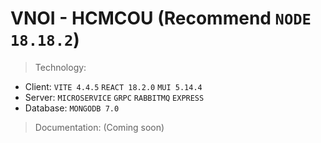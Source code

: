 # VNOI - HCMCOU (Recommend `NODE 18.18.2`)

> Technology:
- Client:   `VITE 4.4.5` `REACT 18.2.0` `MUI 5.14.4`
- Server:   `MICROSERVICE` `GRPC` `RABBITMQ` `EXPRESS`
- Database: `MONGODB 7.0`

> Documentation: (Coming soon)